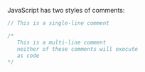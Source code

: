 JavaScript has two styles of comments:

```javascript
// This is a single-line comment

/*
   This is a multi-line comment
   neither of these comments will execute
   as code
*/
```